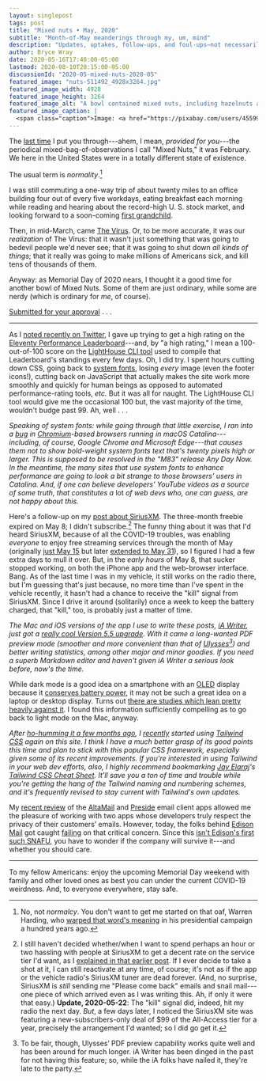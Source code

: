 ```yaml
---
layout: singlepost
tags: post
title: "Mixed nuts • May, 2020"
subtitle: "Month-of-May meanderings through my, um, mind"
description: "Updates, uptakes, follow-ups, and foul-ups—not necessarily in that order."
author: Bryce Wray
date: 2020-05-16T17:40:00-05:00
lastmod: 2020-08-10T20:15:00-05:00
discussionId: "2020-05-mixed-nuts-2020-05"
featured_image: "nuts-511492_4928x3264.jpg"
featured_image_width: 4928
featured_image_height: 3264
featured_image_alt: "A bowl contained mixed nuts, including hazelnuts and walnuts"
featured_image_caption: |
  <span class="caption">Image: <a href="https://pixabay.com/users/455992-455992/?utm_source=link-attribution&amp;utm_medium=referral&amp;utm_campaign=image&amp;utm_content=511492">Ina Hall</a>; <a href="https://pixabay.com/?utm_source=link-attribution&amp;utm_medium=referral&amp;utm_campaign=image&amp;utm_content=511492">Pixabay</a></span>
---
```


The [last time](/posts/2020/02/mixed-nuts-february-2020) I put you through---ahem, I mean, *provided for you*---the periodical mixed-bag-of-observations I call "Mixed Nuts," it was February. We here in the United States were in a totally different state of existence.

The usual term is *normality*.[^Normalcy]

[^Normalcy]: No, not *normalcy*. You don't want to get me started on that oaf, Warren Harding, who [warped that word's meaning](https://www.theatlantic.com/culture/archive/2020/04/how-normalcy-became-a-safe-word/609805/) in his presidential campaign a hundred years ago.

I was still commuting a one-way trip of about twenty miles to an office building four out of every five workdays, eating breakfast each morning while reading and hearing about the record-high U. S. stock market, and looking forward to a soon-coming [first grandchild](/posts/2020/03/welcome-sweet-little-early-bird).

Then, in mid-March, came [The Virus](/posts/2020/03/coherence-covid-19). Or, to be more accurate, it was our *realization* of The Virus: that it wasn't just something that was going to bedevil people we'd never see; that it was going to shut down *all kinds of things*; that it really was going to make millions of Americans sick, and kill tens of thousands of them.

Anyway: as Memorial Day of 2020 nears, I thought it a good time for another bowl of Mixed Nuts. Some of them are just ordinary, while some are nerdy (which is ordinary for *me*, of course).

[Submitted for your approval](https://scifi.stackexchange.com/questions/127987/in-which-episodes-does-rod-serling-say-submitted-for-your-approval)&nbsp;.&nbsp;.&nbsp;.

-------

As I [noted recently on Twitter](https://twitter.com/BryceWrayTX/status/1261657209391452162), I gave up trying to get a high rating on the [Eleventy Performance Leaderboard](https://www.11ty.dev/leaderboard/perf/)---and, by "a high rating," I mean a 100-out-of-100 score on the [LightHouse CLI tool](https://developers.google.com/web/tools/lighthouse) used to compile that Leaderboard's standings every few days. Oh, I did try. I spent hours cutting down CSS, going back to [system fonts](/posts/2018/10/web-typography-part-2), losing *every* image (even the footer icons!), cutting back on JavaScript that actually makes the site work more smoothly and quickly for human beings as opposed to automated performance-rating tools, *etc.* But it was all for naught. The LightHouse CLI tool would give me the occasional 100 but, the vast majority of the time, wouldn't budge past 99. Ah, well&nbsp;.&nbsp;.&nbsp;.

*Speaking of system fonts: while going through that little exercise, I ran into a [bug](https://bugs.chromium.org/p/chromium/issues/detail?id=1057654) in [Chromium](https://chromium.org)-based browsers running in macOS Catalina---including, of course, Google Chrome and Microsoft Edge---that causes them not to show bold-weight system fonts text that's twenty pixels high or larger. This is supposed to be resolved in the "M83" release Any Day Now. In the meantime, the many sites that use system fonts to enhance performance are going to look a bit strange to those browsers’ users in Catalina. And, if one can believe developers’ YouTube videos as a source of some truth, that constitutes a* lot *of web devs who, one can guess, are not happy about this.*

Here's a follow-up on my [post about SiriusXM](/posts/2020/03/some-siriusxm-thoughts). The three-month freebie expired on May 8; I didn't subscribe.[^Sub] The funny thing about it was that I'd heard SiriusXM, because of all the COVID-19 troubles, was enabling *everyone* to enjoy free streaming services through the month of May (originally [just May 15](https://blog.siriusxm.com/howard-stern-announces-free-access-to-full-siriusxm-streaming-content-through-may-15/) but later [extended to May 31](https://www.reddit.com/r/siriusxm/comments/gbr0qm/update_offer_has_now_been_extended_until_may_31/)), so I figured I had a few extra days to mull it over. But, in the *early hours* of May 8, that sucker stopped working, on both the iPhone app and the web-browser interface. Bang. As of the last time I was in my vehicle, it still works on the radio there, but I'm guessing that's just because, no more time than I've spent in the vehicle recently, it hasn't had a chance to receive the "kill" signal from SiriusXM. Since I drive it around (solitarily) once a week to keep the battery charged, that "kill," too, is probably just a matter of time.

[^Sub]: I still haven't decided whether/when I want to spend perhaps an hour or two hassling with people at SiriusXM to get a decent rate on the service tier I'd want, as I [explained in that earlier post](/posts/2020/03/some-siriusxm-thoughts). If I ever decide to take a shot at it, I can still reactivate at any time, of course; it's not as if the app or the vehicle radio's SiriusXM tuner are dead forever. (And, no surprise, SiriusXM is *still* sending me "Please come back" emails and snail mail---one piece of which arrived even as I was writing this. Ah, if only it were that easy.) **Update, 2020-05-22**: The "kill" signal did, indeed, hit my radio the next day. *But*, a few days later, I noticed the SiriusXM site was featuring a new-subscribers-only deal of $99 of the All-Access tier for a year, precisely the arrangement I'd wanted; so I did go get it.

*The Mac and iOS versions of the app I use to write these posts, [iA Writer](https://ia.net/writer), just got a [really cool Version 5.5 upgrade](https://ia.net/writer/blog/new-pdf-preview-better-web-publishing-improved-editing). With it came a long-wanted PDF preview mode (smoother and more convenient than that of [Ulysses](https://ulysses.app)[^PDFpreview]) and better writing statistics, among other major and minor goodies. If you need a superb Markdown editor and haven't given iA Writer a serious look before, now's the time.*

[^PDFpreview]: To be fair, though, Ulysses’ PDF preview capability works quite well and has been around for much longer. iA Writer has been dinged in the past for not having this feature; so, while the iA folks have nailed it, they're late to the party.

While dark mode is a good idea on a smartphone with an [OLED](https://en.wikipedia.org/wiki/OLED) display because it [conserves battery power](https://mashable.com/article/iphone-dark-mode-battery-life-saving/), it may not be such a great idea on a laptop or desktop display. Turns out [there are studies which lean pretty heavily against it](https://tidbits.com/2019/05/31/the-dark-side-of-dark-mode/). I found this information sufficiently compelling as to go back to light mode on the Mac, anyway.

*After [ho-humming it a few months ago](/posts/2020/01/two-cheers-tailwind), I [recently](/posts/2020/05/going-solo-eleventy) started using [Tailwind CSS](https://tailwindcss.com) again on this site. I think I have a much better grasp of its good points this time and plan to stick with this popular CSS framework, especially given some of its recent improvements. If you're interested in using Tailwind in your web dev efforts, also, I highly recommend bookmarking [Jay Elaraj](https://twitter.com/nerdcave)'s [Tailwind CSS Cheat Sheet](https://nerdcave.com/tailwind-cheat-sheet). It'll save you a ton of time and trouble while you're getting the hang of the Tailwind naming and numbering schemes, and it's frequently revised to stay current with Tailwind's own updates.*

My [recent review](/posts/2020/05/battle-ios-email-heavyweights) of the [AltaMail](https://mobile.eurosmartz.com/products/altamail.html) and [Preside](https://preside.io) email client apps allowed me the pleasure of working with two apps whose developers truly respect the privacy of their customers’ emails. However, today, the folks behind [Edison Mail](https://mail.edison.tech) got caught [failing](https://www.macrumors.com/2020/05/16/edison-mail-sync-bug/) on that critical concern. Since this [isn't Edison's first such SNAFU](https://www.vice.com/en_ca/article/pkekmb/free-email-apps-spying-on-you-edison-slice-cleanfox), you have to wonder if the company will survive it---and whether you should care.

----

To my fellow Americans: enjoy the upcoming Memorial Day weekend with family and other loved ones as best you can under the current COVID-19 weirdness. And, to everyone everywhere, stay safe.